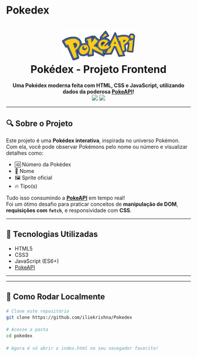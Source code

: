 # Pokedex
<h1 align="center">
  <img src="https://raw.githubusercontent.com/PokeAPI/media/master/logo/pokeapi_256.png" width="200px"><br>
  Pokédex - Projeto Frontend
</h1>

<p align="center">
  <b>Uma Pokédex moderna feita com HTML, CSS e JavaScript, utilizando dados da poderosa <a href="https://pokeapi.co/" target="_blank">PokeAPI</a>!</b><br>
  <img src="https://img.shields.io/badge/Feito%20com-HTML%2C%20CSS%20e%20JavaScript-yellow?style=flat-square&logo=javascript">
  <img src="https://img.shields.io/badge/API-PokeAPI-red?style=flat-square&logo=github">
</p>

---

## 🔍 Sobre o Projeto

Este projeto é uma **Pokédex interativa**, inspirada no universo Pokémon.  
Com ela, você pode observar Pokémons pelo nome ou número e visualizar detalhes como:

- 🆔 Número da Pokédex  
- 📛 Nome  
- 🖼️ Sprite oficial  
- 🔥 Tipo(s)

Tudo isso consumindo a **[PokeAPI](https://pokeapi.co/)** em tempo real!  
Foi um ótimo desafio para praticar conceitos de **manipulação de DOM**, **requisições com `fetch`**, e responsividade com **CSS**.

---

## 🚀 Tecnologias Utilizadas

- HTML5  
- CSS3  
- JavaScript (ES6+)  
- [PokeAPI](https://pokeapi.co/)

---





---

## 📁 Como Rodar Localmente

```bash
# Clone este repositório
git clone https://github.com/iliekrishna/Pokedex

# Acesse a pasta
cd pokedex

# Agora é só abrir o index.html no seu navegador favorito!
